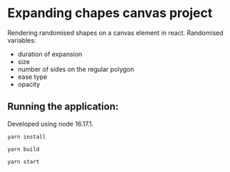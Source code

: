 # Expanding chapes canvas project

Rendering randomised shapes on a canvas element in react. Randomised variables:
- duration of expansion
- size
- number of sides on the regular polygon
- ease type
- opacity

## Running the application:
Developed using node 16.17.1.

```yarn install```

```yarn build```

```yarn start```
